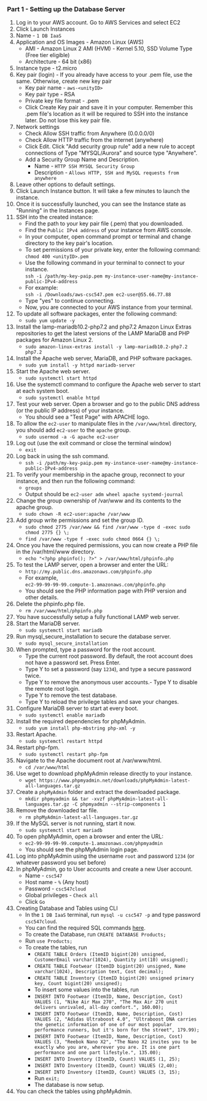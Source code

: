 ### Part 1 - Setting up the Database Server


 1. Log in to your AWS account. Go to AWS Services and select EC2  
 2. Click Launch Instances  
 3. Name - `1 DB IaaS`  
 4. Application and OS Images - Amazon Linux (AWS) 
	 - AMI - Amazon Linux 2 AMI (HVM) - Kernel 5.10, SSD Volume Type (Free tier eligible)  
     - Architecture - 64 bit (x86)  
 5. Instance type - t2.micro  
6. Key pair (login) - If you already have access to your .pem file, use the same. Otherwise, create new key pair  
     - Key pair name - `aws-<unityID>`  
     - Key pair type - RSA  
     - Private key file format - .pem  
     - Click Create Key pair and save it in your computer. Remember this .pem file's location as it will be required to SSH into the instance later. Do not lose this key pair file.  
7. Network settings  
     - Check Allow SSH traffic from Anywhere (0.0.0.0/0)  
     - Check Allow HTTP traffic from the internet (anywhere)  
     - Click Edit. Click "Add security group rule" add a new rule to accept connections of Type "MYSQL/Aurora" and source type "Anywhere".  
     - Add a Security Group Name and Description. 
	     - Name - `HTTP SSH MYSQL Security Group`
	     - Description - `Allows HTTP, SSH and MySQL requests from anywhere`
8. Leave other options to default settings.  
9. Click Launch Instance button. It will take a few minutes to launch the instance.   
10. Once it is successfully launched, you can see the Instance state as "Running" in the Instances page.  
11. SSH into the created instance:  
	- Find the path to your key pair file (.pem) that you downloaded.  
    - Find the `Public IPv4 address` of your instance from AWS console.  
    - In your computer, open command prompt or terminal and change directory to the key pair's location.  
    - To set permissions of your private key, enter the following command:  
          `chmod 400 <unityID>.pem`  
    - Use the following command in your terminal to connect to your instance.  
          `ssh -i /path/my-key-paip.pem my-instance-user-name@my-instance-public-IPv4-address`  
    - For example:  
          `ssh -i /Downloads/aws-csc547.pem ec2-user@55.66.77.88`
     - Type "yes" to continue connecting.  
     - Now, you are connected to your AWS instance from your terminal.  
12. To update all software packages, enter the following command:  
     - `sudo yum update -y`  
13. Install the lamp-mariadb10.2-php7.2 and php7.2 Amazon Linux Extras repositories to get the latest versions of the LAMP MariaDB and PHP packages for Amazon Linux 2.  
     - `sudo amazon-linux-extras install -y lamp-mariadb10.2-php7.2 php7.2`   
14. Install the Apache web server, MariaDB, and PHP software packages.  
     - `sudo yum install -y httpd mariadb-server`   
15. Start the Apache web server.  
     - `sudo systemctl start httpd`  
16. Use the systemctl command to configure the Apache web server to start at each system boot.  
     - `sudo systemctl enable httpd`  
17. Test your web server. Open a browser and go to the public DNS address (or the public IP address) of your instance.   
     - You should see a "Test Page" with APACHE logo.  
18. To allow the `ec2-user` to manipulate files in the `/var/www/html` directory, you should add `ec2-user` to the `apache` group.  
     - `sudo usermod -a -G apache ec2-user`  
19. Log out (use the exit command or close the terminal window)  
     - `exit`   
20. Log back in using the ssh command.
     - `ssh -i /path/my-key-paip.pem my-instance-user-name@my-instance-public-IPv4-address`  
21. To verify your membership in the apache group, reconnect to your instance, and then run the following command:  
     - `groups`  
     - Output should be `ec2-user adm wheel apache systemd-journal`  
22. Change the group ownership of /var/www and its contents to the apache group.  
     - `sudo chown -R ec2-user:apache /var/www`  
23. Add group write permissions and set the group ID.  
     - `sudo chmod 2775 /var/www && find /var/www -type d -exec sudo chmod 2775 {} \;`  
     - `find /var/www -type f -exec sudo chmod 0664 {} \;`  
24. Once you have the required permissions, you can now create a PHP file in the /var/html/www directory.  
     - `echo "<?php phpinfo(); ?>" > /var/www/html/phpinfo.php`  
25. To test the LAMP server, open a browser and enter the URL:  
     - `http://my.public.dns.amazonaws.com/phpinfo.php`  
     - For example,  
       `ec2-99-99-99-99.compute-1.amazonaws.com/phpinfo.php`  
     - You should see the PHP information page with PHP version and other details.  
26. Delete the phpinfo.php file.  
     - `rm /var/www/html/phpinfo.php`  
27. You have successfully setup a fully functional LAMP web server.  
28. Start the MariaDB server.  
     - `sudo systemctl start mariadb`  
29. Run mysql_secure_installation to secure the database server.  
     - `sudo mysql_secure_installation`  
30. When prompted, type a password for the root account.  
     - Type the current root password. By default, the root account does not have a password set. Press Enter.  
     - Type Y to set a password (say `1234`), and type a secure password twice.   
     - Type Y to remove the anonymous user accounts.- Type Y to disable the remote root login.  
     - Type Y to remove the test database. 
     - Type Y to reload the privilege tables and save your changes.  
31. Configure MariaDB server to start at every boot.  
     - `sudo systemctl enable mariadb`  
32. Install the required dependencies for phpMyAdmin.  
     - `sudo yum install php-mbstring php-xml -y`  
33. Restart Apache.  
     - `sudo systemctl restart httpd`  
34. Restart php-fpm.  
     - `sudo systemctl restart php-fpm`  
35. Navigate to the Apache document root at /var/www/html.  
     - `cd /var/www/html`  
36. Use wget to download phpMyAdmin release directly to your instance.  
     - `wget https://www.phpmyadmin.net/downloads/phpMyAdmin-latest-all-languages.tar.gz`  
37. Create a `phpMyAdmin` folder and extract the downloaded package.  
     - `mkdir phpmyadmin && tar -xvzf phpMyAdmin-latest-all-languages.tar.gz -C phpmyadmin --strip-components 1`  
38. Remove the downloaded tar file.  
     - `rm phpMyAdmin-latest-all-languages.tar.gz`  
39. If the MySQL server is not running, start it now.  
     - `sudo systemctl start mariadb`  
40. To open phpMyAdmin, open a browser and enter the URL:  
     - `ec2-99-99-99-99.compute-1.amazonaws.com/phpmyadmin`  
     - You should see the phpMyAdmin login page.  
41. Log into phpMyAdmin using the username `root` and password `1234` (or whatever password you set before)  
42. In phpMyAdmin, go to User accounts and create a new User account.   
     - Name - `csc547`   
     - Host  name - `%` (Any host)   
     - Password - `csc547cloud`   
     - Global privileges - `Check all`   
     - Click `Go`    
43. Creating Database and Tables using CLI   
      - In the `1 DB IaaS` terminal, run `mysql -u csc547 -p` and type password `csc547cloud`.    
      - You can find the required SQL commands [here](https://github.ncsu.edu/rrangar/AWS_aaS/blob/2d6e80e9f8a74ddda95f904c19bab513a37cb462/1%20DB%20IaaS/DatabaseSetup.sql). 
      - To create the Database, run `CREATE DATABASE Products;`   
      - Run `use Products;`   
      - To create the tables, run    
	      - `CREATE TABLE Orders (ItemID bigint(20) unsigned, CustomerEmail varchar(1024), Quantity int(10) unsigned);`   
          - `CREATE TABLE Footwear (ItemID bigint(20) unsigned, Name varchar(1024), Description text, Cost decimal);`   
          - `CREATE TABLE Inventory (ItemID bigint(20) unsigned primary key, Count bigint(20) unsigned);`   
          - To insert some values into the tables, run   
          - `INSERT INTO Footwear (ItemID, Name, Description, Cost) VALUES (1, "Nike Air Max 270", "The Max Air 270 unit delivers unrivaled, all-day comfort.", 160.00);`   
          - `INSERT INTO Footwear (ItemID, Name, Description, Cost) VALUES (2, "Adidas Ultraboost 4.0", "Ultraboost DNA carries the genetic information of one of our most popular performance runners, but it's born for the street", 179.99);`   
          - `INSERT INTO Footwear (ItemID, Name, Description, Cost) VALUES (3, "Reebok Nano X2", "The Nano X2 invites you to be exactly who you are, wherever you are. It is one part performance and one part lifestyle.", 135.00);`   
          - `INSERT INTO Inventory (ItemID, Count) VALUES (1, 25);`   
          - `INSERT INTO Inventory (ItemID, Count) VALUES (2,40);`    
          - `INSERT INTO Inventory (ItemID, Count) VALUES (3, 15);`   
        - Run `exit;`   
        - The database is now setup. 
44. You can check the tables using phpMyAdmin.
